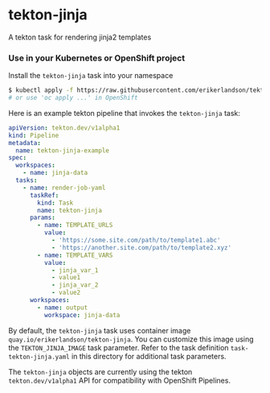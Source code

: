 # tekton-jinja
A tekton task for rendering jinja2 templates

### Use in your Kubernetes or OpenShift project

Install the `tekton-jinja` task into your namespace
```sh
$ kubectl apply -f https://raw.githubusercontent.com/erikerlandson/tekton-jinja/main/task-tekton-jinja.yaml
# or use 'oc apply ...' in OpenShift
```

Here is an example tekton pipeline that invokes the `tekton-jinja` task:

```yaml
apiVersion: tekton.dev/v1alpha1
kind: Pipeline
metadata:
  name: tekton-jinja-example
spec:
  workspaces:
    - name: jinja-data
  tasks:
    - name: render-job-yaml
      taskRef:
        kind: Task
        name: tekton-jinja
      params:
        - name: TEMPLATE_URLS
          value:
            - 'https://some.site.com/path/to/template1.abc'
            - 'https://another.site.com/path/to/template2.xyz'
        - name: TEMPLATE_VARS
          value:
            - jinja_var_1
            - value1
            - jinja_var_2
            - value2
      workspaces:
        - name: output
          workspace: jinja-data
```

By default, the `tekton-jinja` task uses container image `quay.io/erikerlandson/tekton-jinja`.
You can customize this image using the `TEKTON_JINJA_IMAGE` task parameter.
Refer to the task definition `task-tekton-jinja.yaml` in this directory for additional task parameters.

The `tekton-jinja` objects are currently using the tekton `tekton.dev/v1alpha1` API for compatibility with OpenShift Pipelines.
